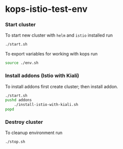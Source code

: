 # kops-istio-test-env

### Start cluster
To start new cluster with `helm` and `istio` installed run
```sh
./start.sh
```

To export variables for working with kops run
```sh
source ./env.sh
```

### Install addons (Istio with Kiali)
To install addons first create cluster; then install addon.
```sh
./start.sh
pushd addons
    ./install-istio-with-kiali.sh
popd
```

### Destroy cluster
To cleanup environment run 
```sh
./stop.sh
```
